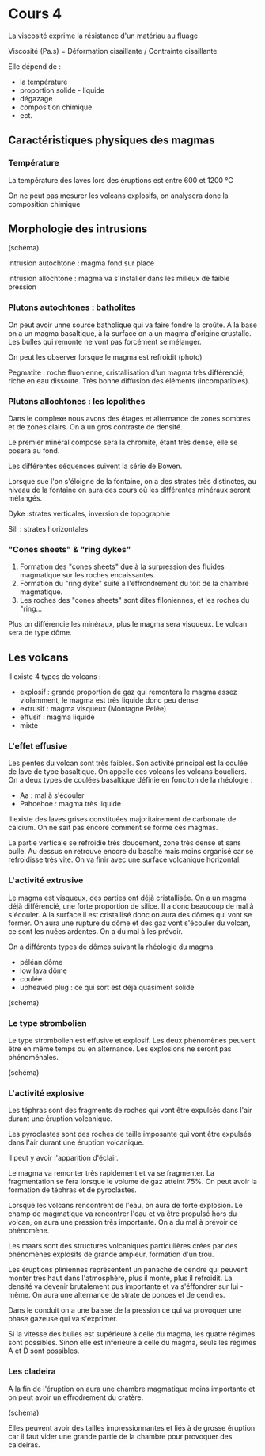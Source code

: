 # Cours 4

La viscosité exprime la résistance d'un matériau au fluage

Viscosité (Pa.s) = Déformation cisaillante / Contrainte cisaillante

Elle dépend de :

* la température
* proportion solide - liquide
* dégazage
* composition chimique
* ect.

## Caractéristiques physiques des magmas

### Température

La température des laves lors des éruptions est entre 600 et 1200 °C

On ne peut pas mesurer les volcans explosifs, on analysera donc la composition chimique

## Morphologie des intrusions

(schéma)

intrusion autochtone : magma fond sur place

intrusion allochtone : magma va s'installer dans les milieux de faible pression

### Plutons autochtones : batholites

On peut avoir unne source batholique qui va faire fondre la croûte. A la base on a un magma basaltique, à la surface on a un magma d'origine crustalle. Les bulles qui remonte ne vont pas forcément se mélanger.

On peut les observer lorsque le magma est refroidit (photo)

Pegmatite : roche fluonienne, cristallisation d'un magma très différencié, riche en eau dissoute. Très bonne diffusion des éléments (incompatibles).

### Plutons allochtones : les lopolithes

Dans le complexe  nous avons des étages et alternance de zones sombres et de zones clairs. On a un gros contraste de densité.

Le premier minéral composé sera la chromite, étant très dense, elle se posera au fond.

Les différentes séquences suivent la série de Bowen.

Lorsque sue l'on s'éloigne de la fontaine, on a des strates très distinctes, au niveau de la fontaine on aura des cours où les différentes minéraux seront mélangés.

Dyke :strates verticales, inversion de topographie

Sill : strates horizontales

### "Cones sheets" & "ring dykes"

1. Formation des "cones sheets" due à la surpression des fluides magmatique sur les roches encaissantes.
2. Formation du "ring dyke" suite à l'effrondrement du toit de la chambre magmatique.
3. Les roches des "cones sheets" sont dites filoniennes, et les roches du "ring...

Plus on différencie les minéraux, plus le magma sera visqueux. Le volcan sera de type dôme.

## Les volcans

Il existe 4 types de volcans :

* explosif : grande proportion de gaz qui remontera le magma assez violamment, le magma est très liquide donc peu dense
* extrusif : magma  visqueux (Montagne Pelée)
* effusif : magma liquide
* mixte

### L'effet effusive

Les pentes du volcan sont très faibles. Son activité principal est la coulée de lave de type basaltique. On appelle ces volcans les volcans boucliers. On a deux types de coulées basaltique définie en fonciton de la rhéologie :

* Aa : mal à s'écouler
* Pahoehoe : magma très liquide

Il existe des laves grises constituées majoritairement de carbonate de calcium. On ne sait pas encore comment se forme ces magmas.

La partie verticale se refroidie très doucement, zone très dense et sans bulle. Au dessus on retrouve encore du basalte mais moins organisé car se refroidisse très vite. On va finir avec une surface volcanique horizontal.

### L'activité extrusive

Le magma est visqueux, des parties ont déjà cristallisée. On a un magma déjà différencié, une forte proportion de silice. Il a donc beaucoup de mal à s'écouler. A la surface il est cristallisé donc on aura des dômes qui vont se former. On aura une rupture du dôme et des gaz vont s'écouler du volcan, ce sont les nuées ardentes. On a du mal à les prévoir.

On a différents types de dômes suivant la rhéologie du magma

* péléan dôme
* low lava dôme
* coulée
* upheaved plug : ce qui sort est déjà quasiment solide

(schéma)

### Le type strombolien

Le type strombolien est effusive et explosif. Les deux phénomènes peuvent être en même temps ou en alternance. Les explosions ne seront pas phénoménales.

(schéma)

### L'activité explosive

Les téphras sont des fragments de roches qui vont être expulsés dans l'air durant une éruption volcanique.

Les pyroclastes sont des roches de taille imposante qui vont être expulsés dans l'air durant une éruption volcanique.

Il peut y avoir l'apparition d'éclair.

Le magma va remonter très rapidement et va se fragmenter. La fragmentation se fera lorsque le volume de gaz atteint 75%. On peut avoir la formation de téphras et de pyroclastes.

Lorsque les volcans rencontrent de l'eau, on aura de forte explosion. Le champ de magmatique va rencontrer l'eau et va être propulsé hors du volcan, on aura une pression très importante. On a du mal à prévoir ce phénomène.

Les maars sont des structures volcaniques particulières crées par des phénomènes explosifs de grande ampleur, formation d'un trou.

Les éruptions pliniennes représentent un panache de cendre qui peuvent monter très haut dans l'atmosphère, plus il monte, plus il refroidit. La densité va devenir brutalement pus importante et va s'éffondrer sur lui - même. On aura une alternance de strate de ponces et de cendres.

Dans le conduit on a une baisse de la pression ce qui va provoquer une phase gazeuse qui va s'exprimer.

Si la vitesse des bulles est supérieure à celle du magma, les quatre régimes sont possibles. Sinon elle est inférieure à celle du magma, seuls les régimes A et D sont possibles.

### Les cladeira

A la fin de l'éruption on aura une chambre magmatique moins importante et on peut avoir un effrodrement du cratère.

(schéma)

Elles peuvent avoir des tailles impressionnantes et liés à de grosse éruption car il faut vider une grande partie de la chambre pour provoquer des caldeiras.

